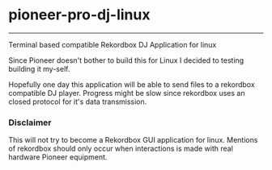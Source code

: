 # pioneer-pro-dj-linux
------------------------------------------------------

Terminal based compatible Rekordbox DJ Application for linux

Since Pioneer doesn't bother to build this for Linux I decided to testing building it my-self.

Hopefully one day this application will be able to send files to a rekordbox compatible DJ player.
Progress might be slow since rekordbox uses an closed protocol for it's data transmission.

### Disclaimer
This will not try to become a Rekordbox GUI application for linux.
Mentions of rekordbox should only occur when interactions is made
with real hardware Pioneer equipment.
